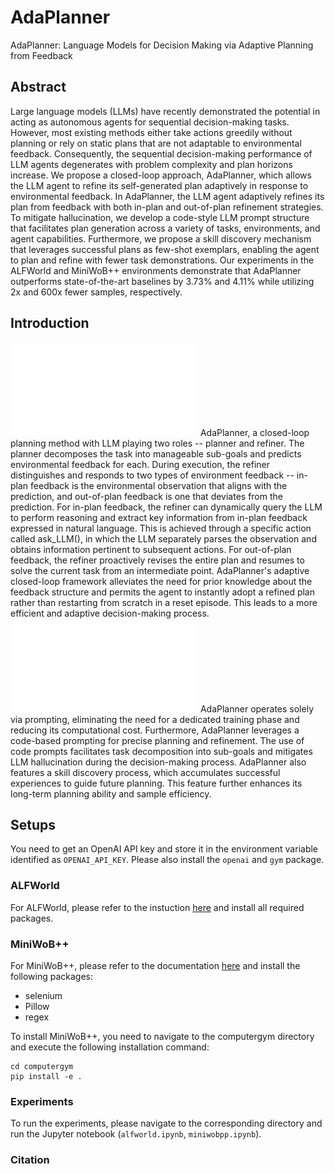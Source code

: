 # AdaPlanner
 AdaPlanner: Language Models for Decision Making via Adaptive Planning from Feedback

## Abstract
Large language models (LLMs) have recently demonstrated the potential in acting as autonomous agents for sequential decision-making tasks. However, most existing methods either take actions greedily without planning or rely on static plans that are not adaptable to environmental feedback. Consequently, the sequential decision-making performance of LLM agents degenerates with problem complexity and plan horizons increase. We propose a closed-loop approach, AdaPlanner, which allows the LLM agent to refine its self-generated plan adaptively in response to environmental feedback. In AdaPlanner, the LLM agent adaptively refines its plan from feedback with both in-plan and out-of-plan refinement strategies. To mitigate hallucination, we develop a code-style LLM prompt structure that facilitates plan generation across a variety of tasks, environments, and agent capabilities. Furthermore, we propose a skill discovery mechanism that leverages successful plans as few-shot exemplars, enabling the agent to plan and refine with fewer task demonstrations. Our experiments in the ALFWorld and MiniWoB++ environments demonstrate that AdaPlanner outperforms state-of-the-art baselines by 3.73% and 4.11% while utilizing 2x and 600x fewer samples, respectively.

## Introduction
![framework](figures/fig-framework.pdf)
AdaPlanner, a closed-loop planning method with LLM playing two roles -- planner and refiner.
The planner decomposes the task into manageable sub-goals and predicts environmental feedback for each.
During execution, the refiner distinguishes and responds to two types of environment feedback -- in-plan feedback is the environmental observation that aligns with the prediction, and out-of-plan feedback is one that deviates from the prediction.
For in-plan feedback, the refiner can dynamically query the LLM to perform reasoning and extract key information from in-plan feedback expressed in natural language.
 This is achieved through a specific action called ask_LLM(), in which the LLM separately parses the observation and obtains information pertinent to subsequent actions.
For out-of-plan feedback, the refiner proactively revises the entire plan and resumes to solve the current task from an intermediate point.
AdaPlanner's adaptive closed-loop framework alleviates the need for prior knowledge about the feedback structure and permits the agent to instantly adopt a refined plan rather than restarting from scratch in a reset episode. This leads to a more efficient and adaptive decision-making process. 
![framework](figures/fig-code_illustration.pdf)
AdaPlanner operates solely via prompting, eliminating the need for a dedicated training phase and reducing its computational cost.
Furthermore, AdaPlanner leverages a code-based prompting for precise planning and refinement. The use of code prompts facilitates task decomposition into sub-goals and mitigates LLM hallucination during the decision-making process.
AdaPlanner also features a skill discovery process, which accumulates successful experiences to guide future planning. This feature further enhances its long-term planning ability and sample efficiency.
## Setups
You need to get an OpenAI API key and store it in the environment variable identified as `OPENAI_API_KEY`. Please also install the `openai` and `gym` package.

### ALFWorld
For ALFWorld, please refer to the instuction [here](https://github.com/alfworld/alfworld) and install all required packages.

### MiniWoB++
For MiniWoB++, please refer to the documentation [here](https://miniwob.farama.org/content/getting_started/) and install the following packages:
- selenium
- Pillow
- regex

To install MiniWoB++, you need to navigate to the computergym directory and execute the following installation command:
```
cd computergym
pip install -e .
```

### Experiments
To run the experiments, please navigate to the corresponding directory and run the Jupyter notebook (`alfworld.ipynb`, `miniwobpp.ipynb`).

### Citation


